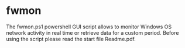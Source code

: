 # fwmon
The fwmon.ps1 powershell GUI script allows to monitor Windows OS network activity in real time or retrieve data for a custom period.
Before using the script please read the start file Readme.pdf.
